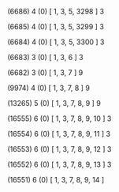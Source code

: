 (6686) 4 (0) [ 1, 3, 5, 3298 ] 3 


(6685) 4 (0) [ 1, 3, 5, 3299 ] 3 


(6684) 4 (0) [ 1, 3, 5, 3300 ] 3 


(6683) 3 (0) [ 1, 3, 6 ] 3 


(6682) 3 (0) [ 1, 3, 7 ] 9 


(9974) 4 (0) [ 1, 3, 7, 8 ] 9 


(13265) 5 (0) [ 1, 3, 7, 8, 9 ] 9 


(16555) 6 (0) [ 1, 3, 7, 8, 9, 10 ] 3 


(16554) 6 (0) [ 1, 3, 7, 8, 9, 11 ] 3 


(16553) 6 (0) [ 1, 3, 7, 8, 9, 12 ] 3 


(16552) 6 (0) [ 1, 3, 7, 8, 9, 13 ] 3 


(16551) 6 (0) [ 1, 3, 7, 8, 9, 14 ]  


